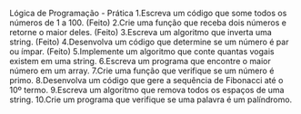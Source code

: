 Lógica de Programação - Prática
1.Escreva um código que some todos os números de 1 a 100. (Feito)
2.Crie uma função que receba dois números e retorne o maior deles. (Feito)
3.Escreva um algoritmo que inverta uma string. (Feito)
4.Desenvolva um código que determine se um número é par ou ímpar. (Feito)
5.Implemente um algoritmo que conte quantas vogais existem em uma string.
6.Escreva um programa que encontre o maior número em um array.
7.Crie uma função que verifique se um número é primo.
8.Desenvolva um código que gere a sequência de Fibonacci até o 10º termo.
9.Escreva um algoritmo que remova todos os espaços de uma string.
10.Crie um programa que verifique se uma palavra é um palíndromo.